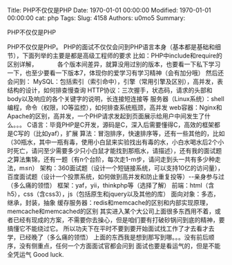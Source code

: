 Title: PHP不仅仅是PHP
Date: 1970-01-01 00:00:00
Modified: 1970-01-01 00:00:00
cat: php
Tags: 
Slug: 4158
Authors: u0mo5 
Summary: 

PHP不仅仅是PHP
 


PHP不仅仅是PHP。
PHP的面试不仅仅会问到PHP语言本身（基本都是基础和细节），下面列举的主要是都是高级工程师的要求
比如：PHP中include和require的区别详解，
　　　各个版本间差异，就算没用过别的版本，也要看一下私下学习一下，也至少要看一下版本7，体现你的爱学习有学习精神（会有加分哦）
然后还会问到：
MySQL：包括索引（索引命中），引擎（常用引擎及区别），高并发，表结构的设计，如何排查慢查询
HTTP协议：三次握手，状态码，请求的头部和body以及响应的各个关键字的说明，长连接短连接等
服务器（Linux系统）：shell编程，命令（权限，IO等监控），如何排查系统瓶颈，高并发
web容器：Nginx和Apache的区别，高并发，一个PHP请求发起到页面展示给用户中间发生了什么。。。
C语言：毕竟PHP是C开发，源码是C，深入后需要懂得C，高效的框架都是C写的（比如yaf），扩展
算法：冒泡排序，快速排序等，还有一些其他的，比如（30瓶水，其中一瓶有毒，使用小白鼠来实验找出有毒的水，小白水喝水后2个小时死亡，请问至少需要多少只小白鼠才能找到那瓶水，请描述），还有我的面试题之算法集锦，还有一题（有n个台阶，每次走1-m步，请问走到头一共有多少种走法，m≤n）
架构：360面试题（设计一个短链接系统，可以支持10亿的访问量），百度面试题（设计一个投票系统，如何做到高并发和防止重复投等）--亲身参与过（多么痛的领悟）
框架：yaf，yii，thinkphp等（选择了解）
前端：html（含h5），css（含css3），js（包括原生和jquery以及其他的库）
面向对象：多态，继承，封装，抽象
缓存服务器：redis和memcache的区别和内部实现原理，memcache和memcached的区别
其实进入某个大公司上面很多东西用不着，或者已经有现成的方案，不需要你去操心，但是咱们要有打破砂锅问到底的精神，要搞懂它不能绕过它。
所以功夫下在平时不要到要开始面试找工作了才去看才去学，已经晚了（多么痛的领悟）
上面的东西我是想到那写到哪。。。没有前后顺序，没有侧重点，任何一个方面面试官都会问到
面试也要是看运气的，但是不能全凭运气
Good luck.


